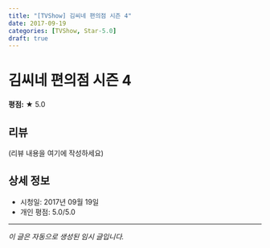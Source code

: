 ```yaml
---
title: "[TVShow] 김씨네 편의점 시즌 4"
date: 2017-09-19
categories: [TVShow, Star-5.0]
draft: true
---
```


# 김씨네 편의점 시즌 4

**평점:** ★ 5.0

## 리뷰

(리뷰 내용을 여기에 작성하세요)

## 상세 정보

- 시청일: 2017년 09월 19일
- 개인 평점: 5.0/5.0

---

*이 글은 자동으로 생성된 임시 글입니다.*
